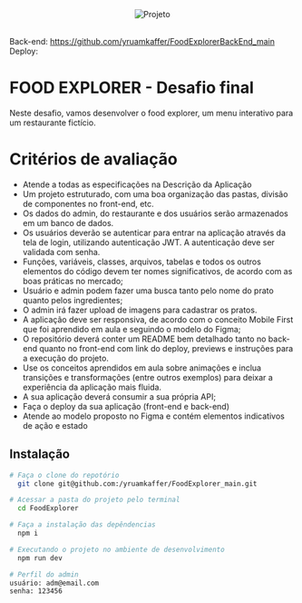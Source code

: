 <div align="center">
  <img alt="Projeto" title="FoodExplorer" src="https://app.rocketseat.com.br/static/media/project.f93ae05b.png">
</div>
<br>

Back-end: https://github.com/yruamkaffer/FoodExplorerBackEnd_main
Deploy: 

# FOOD EXPLORER - Desafio final

Neste desafio, vamos desenvolver o food explorer, um menu interativo para um restaurante fictício.

# Critérios de avaliação

- Atende a todas as especificações na Descrição da Aplicação
- Um projeto estruturado, com uma boa organização das pastas, divisão de componentes no front-end, etc.
- Os dados do admin, do restaurante e dos usuários serão armazenados em um banco de dados.
- Os usuários deverão se autenticar para entrar na aplicação através da tela de login, utilizando autenticação JWT. A autenticação deve ser validada com senha.
- Funções, variáveis, classes, arquivos, tabelas e todos os outros elementos do código devem ter nomes significativos, de acordo com as boas práticas no mercado;
- Usuário e admin podem fazer uma busca tanto pelo nome do prato quanto pelos ingredientes;
- O admin irá fazer upload de imagens para cadastrar os pratos.
- A aplicação deve ser responsiva, de acordo com o conceito Mobile First que foi aprendido em aula e seguindo o modelo do Figma;
- O repositório deverá conter um README bem detalhado tanto no back-end quanto no front-end com link do deploy, previews e instruções para a execução do projeto.
- Use os conceitos aprendidos em aula sobre animações e inclua transições e transformações (entre outros exemplos) para deixar a experiência da aplicação mais fluida.
- A sua aplicação deverá consumir a sua própria API;
- Faça o deploy da sua aplicação (front-end e back-end)
- Atende ao modelo proposto no Figma e contém elementos indicativos de ação e estado

## Instalação

```bash
# Faça o clone do repotório
  git clone git@github.com:/yruamkaffer/FoodExplorer_main.git

# Acessar a pasta do projeto pelo terminal
  cd FoodExplorer

# Faça a instalação das depêndencias
  npm i

# Executando o projeto no ambiente de desenvolvimento
  npm run dev
```

```bash
# Perfil do admin
usuário: adm@email.com
senha: 123456
```

